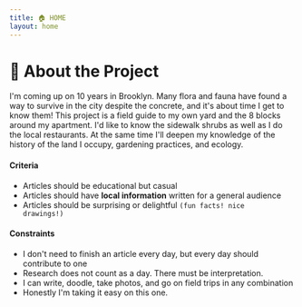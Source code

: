 ```yaml
---
title: 🏠 HOME 
layout: home
---
```


# 🌱 About the Project
I'm coming up on 10 years in Brooklyn. Many flora and fauna have found a way to survive in the city despite the concrete, and it's about time I get to know them! This project is a field guide to my own yard and the 8 blocks around my apartment. I'd like to know the sidewalk shrubs as well as I do the local restaurants. At the same time I'll deepen my knowledge of the history of the land I occupy, gardening practices, and ecology.

#### Criteria
- Articles should be educational but casual
- Articles should have **local information** written for a general audience
- Articles should be surprising or delightful <code>(fun facts! nice drawings!)</code>

#### Constraints
- I don't need to finish an article every day, but every day should contribute to one
- Research does not count as a day. There must be interpretation.
- I can write, doodle, take photos, and go on field trips in any combination
- Honestly I'm taking it easy on this one.